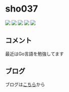 # sho037
<!---
[![Anurag's GitHub stats](https://github-readme-stats.vercel.app/api?username=sho037&count_private=true&show_icons=true&theme=midnight-purple)](https://github.com/anuraghazra/github-readme-stats)<br>
[![Top Langs](https://github-readme-stats.vercel.app/api/top-langs/?username=sho037&count_private=true&layout=compact&theme=midnight-purple&langs_count=10)](https://github.com/anuraghazra/github-readme-stats)<br>
-->
![](http://github-profile-summary-cards.vercel.app/api/cards/profile-details?username=sho037&theme=midnight_purple)
![](http://github-profile-summary-cards.vercel.app/api/cards/repos-per-language?username=sho037&theme=midnight_purple)
![](http://github-profile-summary-cards.vercel.app/api/cards/most-commit-language?username=sho037&theme=midnight_purple)
![](http://github-profile-summary-cards.vercel.app/api/cards/stats?username=sho037&theme=midnight_purple)
![](http://github-profile-summary-cards.vercel.app/api/cards/productive-time?username=sho037&theme=midnight_purple&utcOffset=9)

## コメント
最近はGo言語を勉強してます
<!---
## 使えるもの

学んできた順です。<br>
[![My Skills](https://skillicons.dev/icons?i=ai,c,html,css,bootstrap,java,linux,git,github,docker,mysql,react,js,ts,materialui,ruby,rails,spring,aws,go)](https://skillicons.dev)<br>
--->

## ブログ

ブログは[こちら](https://sho037.github.io/)から

<!---
sho037/sho037 is a ✨ special ✨ repository because its `README.md` (this file) appears on your GitHub profile.
You can click the Preview link to take a look at your changes.
--->
